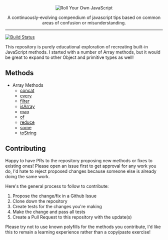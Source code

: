 <div align="center">
  <img alt="Roll Your Own JavaScript" src="./logo.png" />
</div>
<p align="center">
  A continuously-evolving compendium of javascript tips based on common areas of confusion or misunderstanding.
</p>

---

[![Build Status](https://travis-ci.com/nas5w/roll-your-own.svg?branch=master)](https://travis-ci.com/nas5w/roll-your-own)

This repository is purely educational exploration of recreating built-in JavaScript methods. I started with a number of Array methods, but it would be great to expand to other Object and primitive types as well!

## Methods

- Array Methods
  - [concat](./array/concat.js)
  - [every](./array/every.js)
  - [filter](./array/filter.js)
  - [isArray](./array/isArray.js)
  - [map](./array/map.js)
  - [of](./array/of.js)
  - [reduce](./array/reduce.js)
  - [some](./array/some.js)
  - [toString](./array/toString.js)

## Contributing

Happy to have PRs to the repository proposing new methods or fixes to existing ones! Please open an issue first to get approval for any work you do, I'd hate to reject proposed changes because someone else is already doing the same work.

Here's the general process to follow to contribute:

1. Propose the change/fix in a Github Issue
2. Clone down the repository
3. Create tests for the changes you're making
4. Make the change and pass all tests
5. Create a Pull Request to this repository with the update(s)

Please try not to use known polyfills for the methods you contribute, I'd like this to remain a learning experience rather than a copy/paste exercise!
